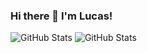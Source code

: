 ### Hi there 👋 I'm Lucas!

![GitHub Stats](https://github-readme-stats.vercel.app/api/top-langs/?username=LucaasPhan&theme=dark&show_icons=true&hide_border=true&layout=compact)
![GitHub Stats](https://github-readme-stats.vercel.app/api?username=LucaasPhan&theme=dark&show_icons=true&hide_border=true&count_private=true)
<!--
**Lucas-Phan-1903/Lucas-Phan-1903** is a ✨ _special_ ✨ repository because its `README.md` (this file) appears on your GitHub profile.

Here are some ideas to get you started:

- 🔭 I’m currently working on ...
- 🌱 I’m currently learning ...
- 👯 I’m looking to collaborate on ...
- 🤔 I’m looking for help with ...
- 💬 Ask me about ...
- 📫 How to reach me: ...
- 😄 Pronouns: ...
- ⚡ Fun fact: ...
-->
